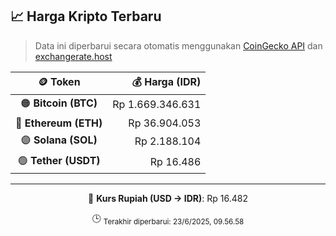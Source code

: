 

<!-- HARGA_KRIPTO -->
## 📈 Harga Kripto Terbaru

> Data ini diperbarui secara otomatis menggunakan [CoinGecko API](https://www.coingecko.com/) dan [exchangerate.host](https://exchangerate.host/)

<div align="center">

| 🪙 Token | 💰 Harga (IDR) |
|:------:|---------------:|
| 🟠 **Bitcoin (BTC)**   | Rp 1.669.346.631 |
| 🔵 **Ethereum (ETH)**  | Rp 36.904.053 |
| 🟣 **Solana (SOL)**    | Rp 2.188.104 |
| 🟢 **Tether (USDT)**   | Rp 16.486 |

---

💱 **Kurs Rupiah (USD → IDR)**: Rp 16.482

🕒 <sub>Terakhir diperbarui: 23/6/2025, 09.56.58</sub>

</div>
<!-- /HARGA_KRIPTO -->